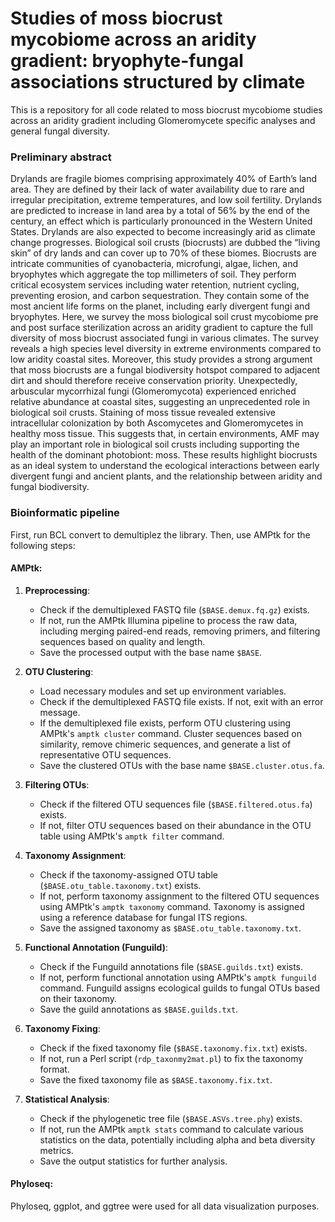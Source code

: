 # Studies of moss biocrust mycobiome across an aridity gradient: bryophyte-fungal associations structured by climate 
This is a repository for all code related to moss biocrust mycobiome studies across an aridity gradient including Glomeromycete specific analyses and general fungal diversity. 

### Preliminary abstract
Drylands are fragile biomes comprising approximately 40% of Earth’s land area. They are defined by their lack of water availability due to rare and irregular precipitation, extreme temperatures, and low soil fertility.  Drylands are predicted to increase in land area by a total of 56% by the end of the century, an effect which is particularly pronounced in the Western United States. Drylands are also expected to become increasingly arid as climate change progresses.  Biological soil crusts (biocrusts) are dubbed the “living skin” of dry lands and can cover up to 70% of these biomes. Biocrusts are intricate communities of cyanobacteria, microfungi, algae, lichen, and bryophytes which aggregate the top millimeters of soil. They perform critical ecosystem services including water retention, nutrient cycling, preventing erosion, and carbon sequestration. They contain some of the most ancient life forms on the planet, including early divergent fungi and bryophytes. Here, we survey the moss biological soil crust mycobiome pre and post surface sterilization across an aridity gradient to capture the full diversity of moss biocrust associated fungi in various climates. The survey reveals a high species level diversity in extreme environments compared to low aridity coastal sites. Moreover, this study provides a strong argument that moss biocrusts are a fungal biodiversity hotspot compared to adjacent dirt and should therefore receive conservation priority. Unexpectedly, arbuscular mycorrhizal fungi (Glomeromycota) experienced enriched relative abundance at coastal sites, suggesting an unprecedented role in biological soil crusts. Staining of moss tissue revealed extensive intracellular colonization by both Ascomycetes and Glomeromycetes in healthy moss tissue. This suggests that, in certain environments, AMF may play an important role in biological soil crusts including supporting the health of the dominant photobiont: moss. These results highlight biocrusts as an ideal system to understand the ecological interactions between early divergent fungi and ancient plants, and the relationship between aridity and fungal biodiversity. 

### Bioinformatic pipeline
First, run BCL convert to demultiplez the library. Then, use AMPtk for the following steps:

#### AMPtk:
1. **Preprocessing**:
   - Check if the demultiplexed FASTQ file (`$BASE.demux.fq.gz`) exists.
   - If not, run the AMPtk Illumina pipeline to process the raw data, including merging paired-end reads, removing primers, and filtering sequences based on quality and length.
   - Save the processed output with the base name `$BASE`.

2. **OTU Clustering**:
   - Load necessary modules and set up environment variables.
   - Check if the demultiplexed FASTQ file exists. If not, exit with an error message.
   - If the demultiplexed file exists, perform OTU clustering using AMPtk's `amptk cluster` command. Cluster sequences based on similarity, remove chimeric sequences, and generate a list of representative OTU sequences.
   - Save the clustered OTUs with the base name `$BASE.cluster.otus.fa`.

3. **Filtering OTUs**:
   - Check if the filtered OTU sequences file (`$BASE.filtered.otus.fa`) exists.
   - If not, filter OTU sequences based on their abundance in the OTU table using AMPtk's `amptk filter` command.

4. **Taxonomy Assignment**:
   - Check if the taxonomy-assigned OTU table (`$BASE.otu_table.taxonomy.txt`) exists.
   - If not, perform taxonomy assignment to the filtered OTU sequences using AMPtk's `amptk taxonomy` command. Taxonomy is assigned using a reference database for fungal ITS regions.
   - Save the assigned taxonomy as `$BASE.otu_table.taxonomy.txt`.

5. **Functional Annotation (Funguild)**:
   - Check if the Funguild annotations file (`$BASE.guilds.txt`) exists.
   - If not, perform functional annotation using AMPtk's `amptk funguild` command. Funguild assigns ecological guilds to fungal OTUs based on their taxonomy.
   - Save the guild annotations as `$BASE.guilds.txt`.

6. **Taxonomy Fixing**:
   - Check if the fixed taxonomy file (`$BASE.taxonomy.fix.txt`) exists.
   - If not, run a Perl script (`rdp_taxonmy2mat.pl`) to fix the taxonomy format.
   - Save the fixed taxonomy file as `$BASE.taxonomy.fix.txt`.

7. **Statistical Analysis**:
   - Check if the phylogenetic tree file (`$BASE.ASVs.tree.phy`) exists.
   - If not, run the AMPtk `amptk stats` command to calculate various statistics on the data, potentially including alpha and beta diversity metrics.
   - Save the output statistics for further analysis.
  
#### Phyloseq:
Phyloseq, ggplot, and ggtree were used for all data visualization purposes. 
